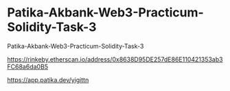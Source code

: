 # Patika-Akbank-Web3-Practicum-Solidity-Task-3
Patika-Akbank-Web3-Practicum-Solidity-Task-3

https://rinkeby.etherscan.io/address/0x8638D95DE257dE86E110421353ab3FC68a6da0B5

https://app.patika.dev/yigittn
